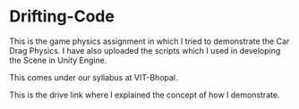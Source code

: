 # Drifting-Code

This is the game physics assignment in which I tried to demonstrate the Car Drag Physics. I have also uploaded the scripts which I used in developing the Scene in Unity Engine.

This comes under our syllabus at VIT-Bhopal.

This is the drive link where I explained the concept of how I demonstrate.
